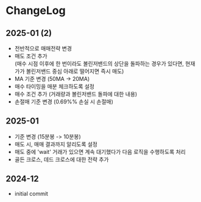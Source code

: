 # ChangeLog

## 2025-01 (2)

- 전반적으로 매매전략 변경
- 매도 조건 추가  
  (매수 시점 이후에 한 번이라도 볼린저밴드의 상단을 돌파하는 경우가 있다면, 현재가가 볼린저밴드 중심 아래로 떨어지면 즉시 매도)
- MA 기준 변경 (50MA -> 20MA)
- 매수 타이밍을 매분 체크하도록 설정
- 매수 조건 추가 (거래량과 볼린저밴드 돌파에 대한 내용)
- 손절매 기준 변경 (0.69%% 손실 시 손절매)

## 2025-01

- 기준 변경 (15분봉 -> 10분봉)
- 매도 시, 매매 결과까지 알리도록 설정
- 매도 중에 'wait' 거래가 있으면 계속 대기했다가 다음 로직을 수행하도록 처리
- 골든 크로스, 데드 크로스에 대한 전략 추가

## 2024-12

- initial commit

